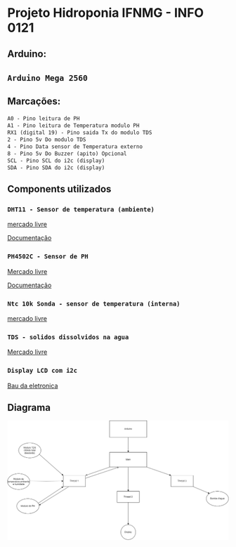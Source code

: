 # Projeto Hidroponia IFNMG - INFO 0121

## Arduino:

## `Arduino Mega 2560`

## Marcações:

    A0 - Pino leitura de PH
    A1 - Pino leitura de Temperatura modulo PH
    RX1 (digital 19) - Pino saida Tx do modulo TDS
    2 - Pino 5v Do modulo TDS
    4 - Pino Data sensor de Temperatura externo
    8 - Pino 5v Do Buzzer (apito) Opcional
    SCL - Pino SCL do i2c (display)
    SDA - Pino SDA do i2c (display)

## Components utilizados

### `DHT11 - Sensor de temperatura (ambiente)`
[mercado livre](https://produto.mercadolivre.com.br/MLB-1858464511-sensor-de-temperatura-e-umidade-dht11-arduino-raspberry-pi-_JM#reco_item_pos=0&reco_backend=recomm-platform_v2p_univb&reco_backend_type=low_level&reco_client=vip-v2p&reco_id=b8e02eca-cc1c-4d08-a2a9-b53f6974c094)

[Documentação](https://github.com/dhrubasaha08/DHT11)
    
### `PH4502C - Sensor de PH`
[Mercado livre](https://produto.mercadolivre.com.br/MLB-1320756403-modulo-sensor-ph-eletrodo-sonda-bnc-arduino-_JM)

[Documentação](https://github.com/nthnn/PH4502C-Sensor)
    
### `Ntc 10k Sonda - sensor de temperatura (interna)`
[mercado livre](https://produto.mercadolivre.com.br/MLB-3722751900-sensor-de-temperatura-ntc-10k-sonda-3-metros-para-arduino-_JM)

### `TDS - solidos dissolvidos na agua`
[Mercado livre](https://produto.mercadolivre.com.br/MLB-1786924532-sensor-tds-ppm-ec-arduino-rasppi-pic-termo-compensado-_JM)

### `Display LCD com i2c`
[Bau da eletronica](https://www.baudaeletronica.com.br/produto/display-lcd-16x2-azul-com-modulo-adaptador-i2c.html?utm_source=Site&utm_medium=GoogleMerchant&utm_campaign=GoogleMerchant&gclid=CjwKCAjwp8OpBhAFEiwAG7NaEpFondlA_RidiDYMefffeIkruxp6DHAKugGD9_VZOPNtNlO3OUO32hoC8wgQAvD_BwE)


## Diagrama

 ![Diagrama](assets\diagrama.png?raw=true)
